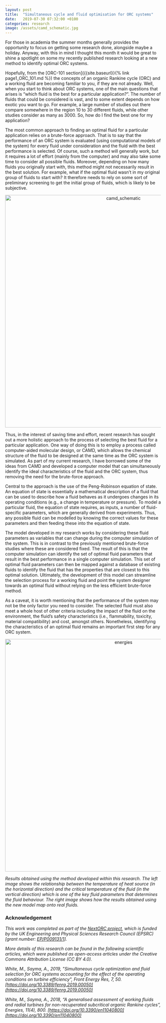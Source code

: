 ```yaml
---
layout: post
title:  "Simultaneous cycle and fluid optimisation for ORC systems"
date:   2019-07-30 07:32:00 +0100
categories: research
image: /assets/camd_schematic.jpg
---
```

For those in academia the summer months generally provides the opportunity to focus on getting some research done, alongside maybe a holiday. Anyway, with this in mind I thought this month it would be great to shine a spotlight on some my recently published research looking at a new method to identify optimal ORC systems.

Hopefully, from the [ORC-101 section]({{site.baseurl}}{% link page1_ORC_101.md %}) the concepts of an organic Rankine cycle (ORC) and a working fluid are becoming familiar to you, if they are not already. Well, when you start to think about ORC systems, one of the main questions that arises is “which fluid is the best for a particular application?”. The number of fluids that could be considered is vast, and to some extent depends on how exotic you want to go. For example, a large number of studies out there compare somewhere in the region 10 to 30 different fluids, while other studies consider as many as 3000. So, how do I find the best one for my application?

The most common approach to finding an optimal fluid for a particular application relies on a brute-force approach. That is to say that the performance of an ORC system is evaluated (using computational models of the system) for every fluid under consideration and the fluid with the best performance is selected. Of course, such a method will generally work, but it requires a lot of effort (mainly from the computer) and may also take some time to consider all possible fluids. Moreover, depending on how many fluids you originally start with, this method might not necessarily result in the best solution. For example, what if the optimal fluid wasn’t in my original group of fluids to start with? It therefore needs to rely on some sort of preliminary screening to get the initial group of fluids, which is likely to be subjective.

<div style="text-align:center">
	<img src="{{site.baseurl}}/assets/camd_schematic.png" alt="camd_schematic" style="width:750px;" />
</div>
<p> </p>

Thus, in the interest of saving time and effort, recent research has sought out a more holistic approach to the process of selecting the best fluid for a particular application. One way of doing this is to employ a process called computer-aided molecular design, or CAMD, which allows the chemical structure of the fluid to be designed at the same time as the ORC system is simulated. As part of my current research, I have borrowed some of the ideas from CAMD and developed a computer model that can simultaneously identify the ideal characteristics of the fluid and the ORC system, thus removing the need for the brute-force approach.

Central to the approach is the use of the Peng-Robinson equation of state. An equation of state is essentially a mathematical description of a fluid that can be used to describe how a fluid behaves as it undergoes changes in its operating conditions (e.g., a change in temperature or pressure). To model a particular fluid, the equation of state requires, as inputs, a number of fluid-specific parameters, which are generally derived from experiments. Thus, any possible fluid can be modelled by knowing the correct values for these parameters and then feeding these into the equation of state. 

The model developed in my research works by considering these fluid parameters as variables that can change during the computer simulation of the system. This is in contrast to the previously mentioned brute-force studies where these are considered fixed. The result of this is that the computer simulation can identify the set of optimal fluid parameters that result in the best performance in a single computer simulation. This set of optimal fluid parameters can then be mapped against a database of existing fluids to identify the fluid that has the properties that are closest to this optimal solution. Ultimately, the development of this model can streamline the selection process for a working fluid and point the system designer towards an optimal fluid without relying on the less efficient brute-force method.

As a caveat, it is worth mentioning that the performance of the system may not be the only factor you need to consider. The selected fluid must also meet a whole host of other criteria including the impact of the fluid on the environment, the fluid’s safety characteristics (i.e., flammability, toxicity, material compatibility) and cost, amongst others. Nonetheless, identifying the characteristics of an optimal fluid remains an important first step for any ORC system.

<div style="text-align:center">
	<img src="{{site.baseurl}}/assets/energies.png" alt="energies" style="width:750px;" />
</div>
<p><i>Results obtained using the method developed within this research. The left image shows the relationship between the temperature of heat source (in the horizontal direction) and the critical temperature of the fluid (in the vertical direction) which is one of the key fluid parameters that determines the fluid behaviour. The right image shows how the results obtained using the new model map onto real fluids.</i></p>

### Acknowledgement 
*This work was completed as part of the [NextORC project](https://www.city.ac.uk/nextorc), which is funded by the UK Engineering and Physical Sciences Research Council (EPSRC) [grant number: [EP/P009131/1](https://gow.epsrc.ukri.org/NGBOViewGrant.aspx?GrantRef=EP/P009131/1)].*

*More details of this research can be found in the following scientific articles, which were published as open-access articles under the Creative Commons Attribution License (CC BY 4.0).*

*White, M., Sayma, A., 2019, "Simultaneous cycle optimization and fluid selection for ORC systems accounting for the effect of the operating conditions on turbine efficiency", Front Energy Res, 7, 50. [https://doi.org/10.3389/fenrg.2019.00050](https://doi.org/10.3389/fenrg.2019.00050)*

*White, M., Sayma, A., 2018, “A generalised assessment of working fluids and radial turbines for non-recuperated subcritical organic Rankine cycles”, Energies, 11(4), 800. [https://doi.org/10.3390/en11040800](https://doi.org/10.3390/en11040800)*